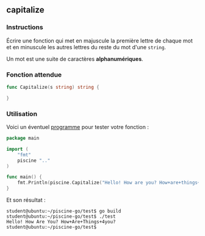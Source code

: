 ## capitalize

### Instructions

Écrire une fonction qui met en majuscule la première lettre de chaque mot et en minuscule les autres lettres du reste du mot d'une `string`.

Un mot est une suite de caractères **alphanumériques**.

### Fonction attendue

```go
func Capitalize(s string) string {

}
```

### Utilisation

Voici un éventuel [programme](TODO-LINK) pour tester votre fonction :

```go
package main

import (
	"fmt"
	piscine ".."
)

func main() {
	fmt.Println(piscine.Capitalize("Hello! How are you? How+are+things+4you?"))
}
```

Et son résultat :

```console
student@ubuntu:~/piscine-go/test$ go build
student@ubuntu:~/piscine-go/test$ ./test
Hello! How Are You? How+Are+Things+4you?
student@ubuntu:~/piscine-go/test$
```
